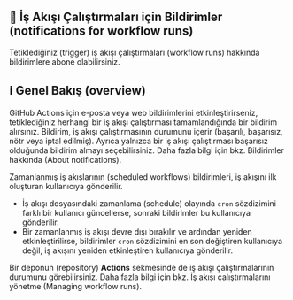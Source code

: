 ## 🔔 İş Akışı Çalıştırmaları için Bildirimler (notifications for workflow runs)

Tetiklediğiniz (trigger) iş akışı çalıştırmaları (workflow runs) hakkında bildirimlere abone olabilirsiniz.

## ℹ️ Genel Bakış (overview)

GitHub Actions için e-posta veya web bildirimlerini etkinleştirirseniz, tetiklediğiniz herhangi bir iş akışı çalıştırması tamamlandığında bir bildirim alırsınız. Bildirim, iş akışı çalıştırmasının durumunu içerir (başarılı, başarısız, nötr veya iptal edilmiş). Ayrıca yalnızca bir iş akışı çalıştırması başarısız olduğunda bildirim almayı seçebilirsiniz. Daha fazla bilgi için bkz. Bildirimler hakkında (About notifications).

Zamanlanmış iş akışlarının (scheduled workflows) bildirimleri, iş akışını ilk oluşturan kullanıcıya gönderilir.

* İş akışı dosyasındaki zamanlama (schedule) olayında `cron` sözdizimini farklı bir kullanıcı güncellerse, sonraki bildirimler bu kullanıcıya gönderilir.
* Bir zamanlanmış iş akışı devre dışı bırakılır ve ardından yeniden etkinleştirilirse, bildirimler `cron` sözdizimini en son değiştiren kullanıcıya değil, iş akışını yeniden etkinleştiren kullanıcıya gönderilir.

Bir deponun (repository) **Actions** sekmesinde de iş akışı çalıştırmalarının durumunu görebilirsiniz. Daha fazla bilgi için bkz. İş akışı çalıştırmalarını yönetme (Managing workflow runs).
